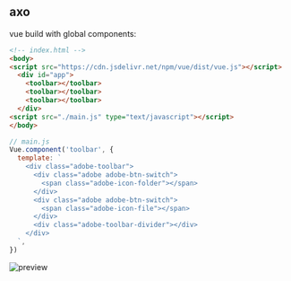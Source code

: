 ## axo

vue build with global components:

```html
<!-- index.html -->
<body>
<script src="https://cdn.jsdelivr.net/npm/vue/dist/vue.js"></script>
  <div id="app">
    <toolbar></toolbar>
    <toolbar></toolbar>
    <toolbar></toolbar>
  </div>
<script src="./main.js" type="text/javascript"></script>
</body>
```

```javascript
// main.js
Vue.component('toolbar', {
  template: `
    <div class="adobe-toolbar">
      <div class="adobe adobe-btn-switch">
        <span class="adobe-icon-folder"></span>
      </div>
      <div class="adobe adobe-btn-switch">
        <span class="adobe-icon-file"></span>
      </div>
      <div class="adobe-toolbar-divider"></div>
    </div>
  `,
})
```
![preview](https://i.imgur.com/j9rpIbd.png)
